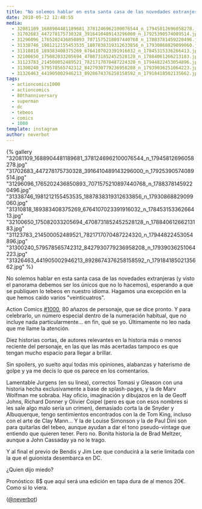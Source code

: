 ```yaml
---
title: "No solemos hablar en esta santa casa de las novedades extranjeras (y visto el panorama debemos ser los únicos que no lo hacemos), esperando a que se publiquen lo tebeos en nuestro idioma"
date: 2018-05-12 12:48:55
media: 
  - 32081109_1688904481189681_3781246962100076544_n_17945812696058278.jpg
  - 31702683_447278175730328_3916410489143296000_n_17925390574089514.jpg
  - 31296096_1765202436850893_7071575210897440768_n_17883781459220496.jpg
  - 31338746_1981212155453535_1887838319312633856_n_17930868829099060.jpg
  - 31310818_189383408375269_6764107023391916032_n_17845315336266413.jpg
  - 32100650_175082033205694_4708731852452528128_n_17884061266213183.jpg
  - 31123783_214500052489521_7821717070487224320_n_17944822453054896.jpg
  - 31300240_579578565742312_8427930779236958208_n_17939036251064223.jpg
  - 31326463_441905002946213_8928674376258158592_n_17918418502135662.jpg
tags: 
  - actioncomics1000
  - actioncomics
  - 80thanniversary
  - superman
  - dc
  - tebeos
  - comics
  - 1000
template: instagram
author: neverbot
---
```


{% gallery "32081109_1688904481189681_3781246962100076544_n_17945812696058278.jpg" "31702683_447278175730328_3916410489143296000_n_17925390574089514.jpg" "31296096_1765202436850893_7071575210897440768_n_17883781459220496.jpg" "31338746_1981212155453535_1887838319312633856_n_17930868829099060.jpg" "31310818_189383408375269_6764107023391916032_n_17845315336266413.jpg" "32100650_175082033205694_4708731852452528128_n_17884061266213183.jpg" "31123783_214500052489521_7821717070487224320_n_17944822453054896.jpg" "31300240_579578565742312_8427930779236958208_n_17939036251064223.jpg" "31326463_441905002946213_8928674376258158592_n_17918418502135662.jpg" %}

No solemos hablar en esta santa casa de las novedades extranjeras (y visto el panorama debemos ser los únicos que no lo hacemos), esperando a que se publiquen lo tebeos en nuestro idioma. Hagamos una excepción en la que hemos caído varios "veinticuatros".

Action Comics [#1000](/etiquetas/1000), 80 añazos de personaje, que se dice pronto. Y para celebrarlo, un número especial dentro de la numeración habitual, que no incluye nada particularmente... en fin, qué se yo. Últimamente no leo nada que me llame la atención.

Diez historias cortas, de autores relevantes en la historia más o menos reciente del personaje, en las que las más acertadas tampoco es que tengan mucho espacio para llegar a brillar.

Sin spoilers, yo suelto aquí todas mis opiniones, alabanzas y haterismo de golpe y ya me decís lo que os parece en los comentarios.

Lamentable Jurgens (en su línea), correctos Tomasi y Gleason con una historia hecha exclusivamente a base de  splash-pages, y la de Marv Wolfman me sobraba. Hay oficio, imaginación y dibujazos en la de Geoff Johns, Richard Donner y Olivier Coipel (pero es que con esos nombres si les sale algo malo sería un crimen), demasiado corta la de Snyder y Albuquerque, tengo sentimientos encontrados con la de Tom King, incluso con el arte de Clay Mann... Y la de Louise Simonson y la de Paul Dini son para quitarlas del tebeo, aunque ayudan a dar el tono pseudo-vintage que entiendo que quieren tener. Pero no. Bonita historia la de Brad Meltzer, aunque a John Cassaday ya no le trago.

Y al final el previo de Bendis y Jim Lee que conducirá a la serie limitada con la que el guionista desembarca en DC.

¿Quien dijo miedo?

Pronóstico: 8$ que aquí será una edición en tapa dura de al menos 20€. Como si lo viera.

([@neverbot](https://instagram.com/neverbot))
